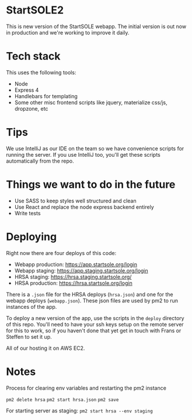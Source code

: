 # StartSOLE2

This is new version of the StartSOLE webapp. The initial version is out now in production and we're working to improve it daily.

# Tech stack

This uses the following tools:
 * Node
 * Express 4
 * Handlebars for templating
 * Some other misc frontend scripts like jquery, materialize css/js, dropzone, etc


# Tips

We use IntelliJ as our IDE on the team so we have convenience scripts for running the server. If you use IntelliJ too, you'll get these scripts automatically from the repo.   

# Things we want to do in the future

 * Use SASS to keep styles well structured and clean
 * Use React and replace the node express backend entirely
 * Write tests

# Deploying
Right now there are four deploys of this code:
 * Webapp production: https://app.startsole.org/login
 * Webapp staging: https://app.staging.startsole.org/login
 * HRSA staging: https://hrsa.staging.startsole.org/
 * HRSA production: https://hrsa.startsole.org/login

There is a `.json` file for the HRSA deploys (`hrsa.json`) and one for the webapp deploys (`webapp.json`). These json files are used by pm2 to run instances of the app.

To deploy a new version of the app, use the scripts in the `deploy` directory of this repo. You'll need to have your ssh keys setup on the remote server for this to work, so if you haven't done that yet get in touch with Frans or Steffen to set it up.

All of our hosting it on AWS EC2.

# Notes

Process for clearing env variables and restarting the pm2 instance

`pm2 delete hrsa`
`pm2 start hrsa.json`
`pm2 save`

For starting server as staging:
`pm2 start hrsa --env staging`
